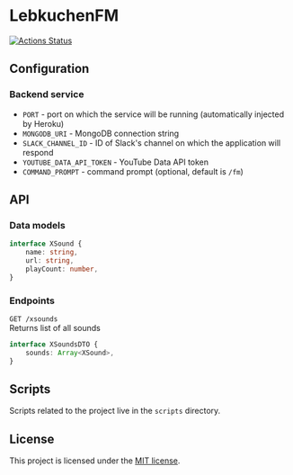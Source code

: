 # LebkuchenFM
[![Actions Status](https://github.com/Deseteral/lebkuchen-fm/workflows/Build/badge.svg)](https://github.com/Deseteral/lebkuchen-fm/actions)

## Configuration
### Backend service
- `PORT` - port on which the service will be running (automatically injected by Heroku)
- `MONGODB_URI` - MongoDB connection string
- `SLACK_CHANNEL_ID` - ID of Slack's channel on which the application will respond
- `YOUTUBE_DATA_API_TOKEN` - YouTube Data API token
- `COMMAND_PROMPT` - command prompt (optional, default is `/fm`)

## API
### Data models
```typescript
interface XSound {
    name: string,
    url: string,
    playCount: number,
}
```

### Endpoints
`GET /xsounds` \
Returns list of all sounds
```typescript
interface XSoundsDTO {
    sounds: Array<XSound>,
}
```

## Scripts
Scripts related to the project live in the `scripts` directory.

## License
This project is licensed under the [MIT license](LICENSE).
